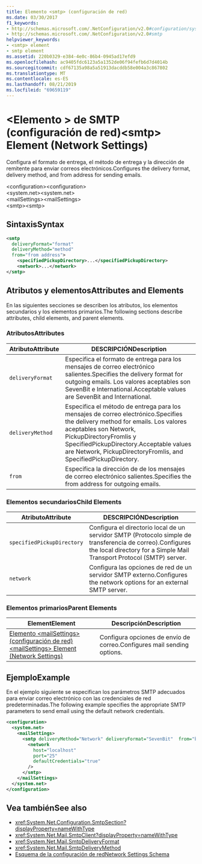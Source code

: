 ```yaml
---
title: Elemento <smtp> (configuración de red)
ms.date: 03/30/2017
f1_keywords:
- http://schemas.microsoft.com/.NetConfiguration/v2.0#configuration/system.net/mailSettings/smtp
- http://schemas.microsoft.com/.NetConfiguration/v2.0#smtp
helpviewer_keywords:
- <smtp> element
- smtp element
ms.assetid: 220b0329-e384-4e0c-86b4-0945ad17efd9
ms.openlocfilehash: ac9405fdc6123a5a1352de06f94fefb6d7d4014b
ms.sourcegitcommit: cdf67135a98a5a51913dacddb58e004a3c867802
ms.translationtype: MT
ms.contentlocale: es-ES
ms.lasthandoff: 08/21/2019
ms.locfileid: "69659119"
---
```

# <a name="smtp-element-network-settings"></a><span data-ttu-id="1a176-102">\<Elemento > de SMTP (configuración de red)</span><span class="sxs-lookup"><span data-stu-id="1a176-102">\<smtp> Element (Network Settings)</span></span>
<span data-ttu-id="1a176-103">Configura el formato de entrega, el método de entrega y la dirección de remitente para enviar correos electrónicos.</span><span class="sxs-lookup"><span data-stu-id="1a176-103">Configures the delivery format, delivery method, and from address for sending emails.</span></span>  
  
 <span data-ttu-id="1a176-104">\<configuration></span><span class="sxs-lookup"><span data-stu-id="1a176-104">\<configuration></span></span>  
<span data-ttu-id="1a176-105">\<system.net></span><span class="sxs-lookup"><span data-stu-id="1a176-105">\<system.net></span></span>  
<span data-ttu-id="1a176-106">\<mailSettings></span><span class="sxs-lookup"><span data-stu-id="1a176-106">\<mailSettings></span></span>  
<span data-ttu-id="1a176-107">\<smtp></span><span class="sxs-lookup"><span data-stu-id="1a176-107">\<smtp></span></span>  
  
## <a name="syntax"></a><span data-ttu-id="1a176-108">Sintaxis</span><span class="sxs-lookup"><span data-stu-id="1a176-108">Syntax</span></span>  
  
```xml  
<smtp  
  deliveryFormat="format"  
  deliveryMethod="method"  
  from="from address">
    <specifiedPickupDirectory>...</specifiedPickupDirectory>  
    <network>...</network>  
</smtp>  
```  
  
## <a name="attributes-and-elements"></a><span data-ttu-id="1a176-109">Atributos y elementos</span><span class="sxs-lookup"><span data-stu-id="1a176-109">Attributes and Elements</span></span>  
 <span data-ttu-id="1a176-110">En las siguientes secciones se describen los atributos, los elementos secundarios y los elementos primarios.</span><span class="sxs-lookup"><span data-stu-id="1a176-110">The following sections describe attributes, child elements, and parent elements.</span></span>  
  
### <a name="attributes"></a><span data-ttu-id="1a176-111">Atributos</span><span class="sxs-lookup"><span data-stu-id="1a176-111">Attributes</span></span>  
  
|<span data-ttu-id="1a176-112">Atributo</span><span class="sxs-lookup"><span data-stu-id="1a176-112">Attribute</span></span>|<span data-ttu-id="1a176-113">DESCRIPCIÓN</span><span class="sxs-lookup"><span data-stu-id="1a176-113">Description</span></span>|  
|---------------|-----------------|  
|`deliveryFormat`|<span data-ttu-id="1a176-114">Especifica el formato de entrega para los mensajes de correo electrónico salientes.</span><span class="sxs-lookup"><span data-stu-id="1a176-114">Specifies the delivery format for outgoing emails.</span></span> <span data-ttu-id="1a176-115">Los valores aceptables son SevenBit e International.</span><span class="sxs-lookup"><span data-stu-id="1a176-115">Acceptable values are SevenBit and International.</span></span>|  
|`deliveryMethod`|<span data-ttu-id="1a176-116">Especifica el método de entrega para los mensajes de correo electrónico.</span><span class="sxs-lookup"><span data-stu-id="1a176-116">Specifies the delivery method for emails.</span></span> <span data-ttu-id="1a176-117">Los valores aceptables son Network, PickupDirectoryFromIis y SpecifiedPickupDirectory.</span><span class="sxs-lookup"><span data-stu-id="1a176-117">Acceptable values are Network, PickupDirectoryFromIis, and SpecifiedPickupDirectory.</span></span>|  
|`from`|<span data-ttu-id="1a176-118">Especifica la dirección de de los mensajes de correo electrónico salientes.</span><span class="sxs-lookup"><span data-stu-id="1a176-118">Specifies the from address for outgoing emails.</span></span>|  
  
### <a name="child-elements"></a><span data-ttu-id="1a176-119">Elementos secundarios</span><span class="sxs-lookup"><span data-stu-id="1a176-119">Child Elements</span></span>  
  
|<span data-ttu-id="1a176-120">Atributo</span><span class="sxs-lookup"><span data-stu-id="1a176-120">Attribute</span></span>|<span data-ttu-id="1a176-121">DESCRIPCIÓN</span><span class="sxs-lookup"><span data-stu-id="1a176-121">Description</span></span>|  
|---------------|-----------------|  
|`specifiedPickupDirectory`|<span data-ttu-id="1a176-122">Configura el directorio local de un servidor SMTP (Protocolo simple de transferencia de correo).</span><span class="sxs-lookup"><span data-stu-id="1a176-122">Configures the local directory for a Simple Mail Transport Protocol (SMTP) server.</span></span>|  
|`network`|<span data-ttu-id="1a176-123">Configura las opciones de red de un servidor SMTP externo.</span><span class="sxs-lookup"><span data-stu-id="1a176-123">Configures the network options for an external SMTP server.</span></span>|  
  
### <a name="parent-elements"></a><span data-ttu-id="1a176-124">Elementos primarios</span><span class="sxs-lookup"><span data-stu-id="1a176-124">Parent Elements</span></span>  
  
|<span data-ttu-id="1a176-125">**Element**</span><span class="sxs-lookup"><span data-stu-id="1a176-125">**Element**</span></span>|<span data-ttu-id="1a176-126">**Descripción**</span><span class="sxs-lookup"><span data-stu-id="1a176-126">**Description**</span></span>|  
|-----------------|---------------------|  
|[<span data-ttu-id="1a176-127">Elemento \<mailSettings> (configuración de red)</span><span class="sxs-lookup"><span data-stu-id="1a176-127">\<mailSettings> Element (Network Settings)</span></span>](mailsettings-element-network-settings.md)|<span data-ttu-id="1a176-128">Configura opciones de envío de correo.</span><span class="sxs-lookup"><span data-stu-id="1a176-128">Configures mail sending options.</span></span>|  
  
## <a name="example"></a><span data-ttu-id="1a176-129">Ejemplo</span><span class="sxs-lookup"><span data-stu-id="1a176-129">Example</span></span>  
 <span data-ttu-id="1a176-130">En el ejemplo siguiente se especifican los parámetros SMTP adecuados para enviar correo electrónico con las credenciales de red predeterminadas.</span><span class="sxs-lookup"><span data-stu-id="1a176-130">The following example specifies the appropriate SMTP parameters to send email using the default network credentials.</span></span>  
  
```xml  
<configuration>  
  <system.net>  
    <mailSettings>  
      <smtp deliveryMethod="Network" deliveryFormat="SevenBit"  from="ben@contoso.com">  
        <network  
          host="localhost"  
          port="25"  
          defaultCredentials="true"  
        />  
      </smtp>  
    </mailSettings>  
  </system.net>  
</configuration>  
```  
  
## <a name="see-also"></a><span data-ttu-id="1a176-131">Vea también</span><span class="sxs-lookup"><span data-stu-id="1a176-131">See also</span></span>

- <xref:System.Net.Configuration.SmtpSection?displayProperty=nameWithType>
- <xref:System.Net.Mail.SmtpClient?displayProperty=nameWithType>
- <xref:System.Net.Mail.SmtpDeliveryFormat>
- <xref:System.Net.Mail.SmtpDeliveryMethod>
- [<span data-ttu-id="1a176-132">Esquema de la configuración de red</span><span class="sxs-lookup"><span data-stu-id="1a176-132">Network Settings Schema</span></span>](index.md)
